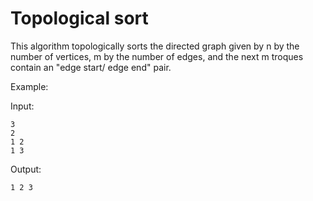 # Topological sort

This algorithm topologically sorts the directed graph given by n by the number of vertices, m by the number of edges, and the next m troques contain an "edge start/ edge end" pair.

Example:

Input:
```
3
2
1 2
1 3
```

Output:
```
1 2 3
```
